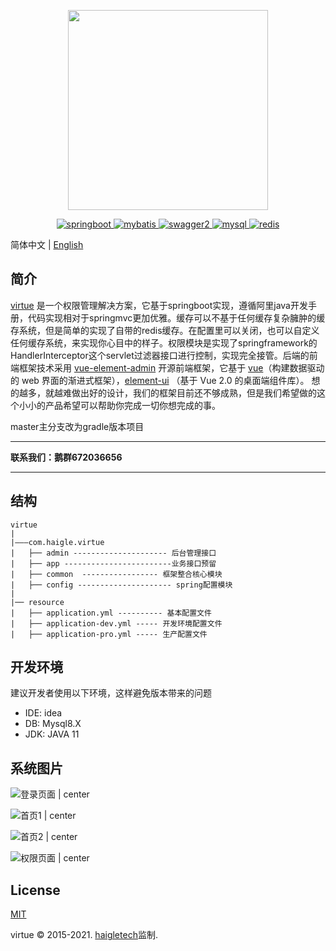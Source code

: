 <p align="center">
  <img width="320" src="http://haigle.gitee.io/static_resources/virtue/image/title.png">
</p>

<p align="center">
  <a href="https://spring.io/projects/spring-boot/">
    <img src="https://img.shields.io/badge/springboot-2.4.0-green" alt="springboot">
  </a>
 <a href="https://mybatis.org/mybatis-3/">
    <img src="https://img.shields.io/badge/mybatis-3-red" alt="mybatis">
  </a>
   <a href="https://swagger.io">
    <img src="https://img.shields.io/badge/swagger2-3-bule" alt="swagger2">
  </a>
  <a href="https://www.mysql.com/">
    <img src="https://img.shields.io/badge/mysql-8-%234479a1" alt="mysql">
  </a>
  <a href="https://redis.io/">
    <img src="https://img.shields.io/badge/redis-red" alt="redis">
  </a>
</p>

简体中文 | [English](./README_en_US.md)

## 简介

[virtue](https://gitee.com/haigle/virtue) 是一个权限管理解决方案，它基于springboot实现，遵循阿里java开发手册，代码实现相对于springmvc更加优雅。缓存可以不基于任何缓存复杂臃肿的缓存系统，但是简单的实现了自带的redis缓存。在配置里可以关闭，也可以自定义任何缓存系统，来实现你心目中的样子。权限模块是实现了springframework的HandlerInterceptor这个servlet过滤器接口进行控制，实现完全接管。后端的前端框架技术采用 [vue-element-admin](https://panjiachen.gitee.io/vue-element-admin-site/zh) 开源前端框架，它基于 [vue](https://cn.vuejs.org)（构建数据驱动的 web 界面的渐进式框架），[element-ui](https://element.eleme.cn) （基于 Vue 2.0 的桌面端组件库）。
想的越多，就越难做出好的设计，我们的框架目前还不够成熟，但是我们希望做的这个小小的产品希望可以帮助你完成一切你想完成的事。

master主分支改为gradle版本项目
***

**联系我们：鹅群672036656**

***

## 结构

```
virtue
| 
|———com.haigle.virtue
|	├── admin --------------------- 后台管理接口      
|	├── app ------------------------业务接口预留
|	├── common  ----------------- 框架整合核心模块
|   ├── config --------------------- spring配置模块
|
|── resource
|	├── application.yml ---------- 基本配置文件
|	├── application-dev.yml ----- 开发环境配置文件
|	├── application-pro.yml ----- 生产配置文件
```

## 开发环境

建议开发者使用以下环境，这样避免版本带来的问题
* IDE: idea
* DB: Mysql8.X
* JDK: JAVA 11

## 系统图片

![登录页面 | center](https://haigle.gitee.io/static_resources/virtue/image/登录页面.jpg)

![首页1 | center](https://haigle.gitee.io/static_resources/virtue/image/首页1.jpg)

![首页2 | center](https://haigle.gitee.io/static_resources/virtue/image/首页2.jpg)

![权限页面 | center](https://haigle.gitee.io/static_resources/virtue/image/权限页面.jpg)


## License

[MIT](https://gitee.com/haigle/virtue/blob/master/LICENSE)

virtue © 2015-2021.  [haigletech](www.haigle.cn)监制.
